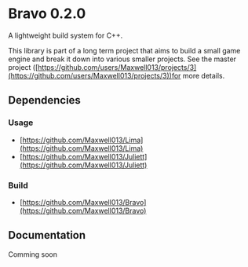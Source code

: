 # Bravo 0.2.0
A lightweight build system for C++.

This library is part of a long term project that aims to build a small game engine and break it down into various smaller projects.
See the master project ([https://github.com/users/Maxwell013/projects/3](https://github.com/users/Maxwell013/projects/3))for more details.

## Dependencies
### Usage
- [https://github.com/Maxwell013/Lima](https://github.com/Maxwell013/Lima)
- [https://github.com/Maxwell013/Juliett](https://github.com/Maxwell013/Juliett)
### Build
- [https://github.com/Maxwell013/Bravo](https://github.com/Maxwell013/Bravo)

## Documentation
Comming soon

